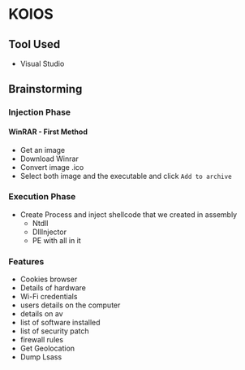 # KOIOS

## Tool Used

+ Visual Studio

## Brainstorming

### Injection Phase

#### WinRAR - First Method

+ Get an image
+ Download Winrar
+ Convert image .ico
+ Select both image and the executable and click `Add to archive`


### Execution Phase

+ Create Process and inject shellcode that we created in assembly
	+ Ntdll
	+ DllInjector
  	+ PE with all in it

### Features

+ Cookies browser
+ Details of hardware
+ Wi-Fi credentials
+ users details on the computer
+ details on av
+ list of software installed
+ list of security patch
+ firewall rules
+ Get Geolocation
+ Dump Lsass
